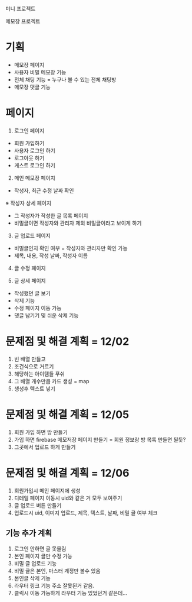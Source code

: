 미니 프로젝트

메모장 프로젝트

# 기획

- 메모장 페이지
- 사용자 비밀 메모장 기능
- 전체 채팅 기능 = 누구나 볼 수 있는 전체 채팅방
- 메모장 댓글 기능

# 페이지

1. 로그인 페이지

- 회원 가입하기
- 사용자 로그인 하기
- 로그아웃 하기
- 게스트 로그인 하기

2. 메인 메모장 페이지

- 작성자, 최근 수정 날짜 확인

※ 작성자 상세 페이지

- 그 작성자가 작성한 글 목록 페이지
- 비밀글이면 작성자와 관리자 제외 비밀글이라고 보이게 하기

3. 글 업로드 페이지

- 비밀글인지 확인 여부 = 작성자와 관리자만 확인 가능
- 제목, 내용, 작성 날짜, 작성자 이름

4. 글 수정 페이지

5. 글 상세 페이지

- 작성했던 글 보기
- 삭제 기능
- 수정 페이지 이동 가능
- 댓글 남기기 및 쉬운 삭제 기능

# 문제점 및 해결 계획 = 12/02

1. 빈 배열 만들고
2. 조건식으로 거르기
3. 해당하는 아이템들 푸쉬
4. 그 배열 개수만큼 카드 생성 = map
5. 생성후 텍스트 넣기

# 문제점 및 해결 계획 = 12/05

1. 회원 가입 하면 방 만들기
2. 가입 하면 firebase 메모저장 페이지 만들기 = 회원 정보랑 방 목록 만들면 될듯?
3. 그곳에서 업로드 하게 만들기

# 문제점 및 해결 계획 = 12/06

1. 회원가입시 메인 페이지에 생성
1. 디테일 페이지 이동시 uid와 같은 거 모두 보여주기
1. 글 업로드 버튼 만들기
1. 업로드시 uid, 이미지 업로드, 제목, 텍스트, 날짜, 비밀 글 여부 체크

## 기능 추가 계획

1. 로그인 안하면 글 못올림
2. 본인 페이지 글만 수정 가능
3. 비밀 글 업로드 기능
4. 비밀 글은 본인, 마스터 계정만 볼수 있음
5. 본인글 삭제 기능
6. 라우터 링크 기능 주소 잘못된거 같음.
7. 클릭시 이동 가능하게 라우터 기능 있었던거 같은데...
